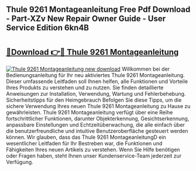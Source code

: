 ## Thule 9261 Montageanleitung Free Pdf Download - Part-XZv New Repair Owner Guide - User Service Edition 6kn4B

# <h2><a href="http://df8jy9.blite.top/?on=Thule+9261+Montageanleitung">🔗Download 👉🔴 Thule 9261 Montageanleitung</a></h2>

[![Thule 9261 Montageanleitung new download](https://i.imgur.com/lujVjoI.png)](http://df8jy9.blite.top/?on=Thule+9261+Montageanleitung)
Willkommen bei der Bedienungsanleitung für Ihr neu aktiviertes Thule 9261 Montageanleitung. Dieser umfassende Leitfaden soll Ihnen helfen, alle Funktionen und Vorteile Ihres Produkts zu verstehen und zu nutzen. Sie finden detaillierte Anweisungen zur Installation, Verwendung, Wartung und Fehlerbehebung. Sicherheitstipps für den Heimgebrauch Befolgen Sie diese Tipps, um die sichere Verwendung Ihres neuen Thule 9261 Montageanleitung zu Hause zu gewährleisten. Thule 9261 Montageanleitung verfügt über eine Reihe fortschrittlicher Funktionen, darunter Objekterkennung, Gesichtserkennung, anpassbare Einstellungen und Echtzeitüberwachung, die alle einfach über die benutzerfreundliche und intuitive Benutzeroberfläche gesteuert werden können. Wir glauben, dass das Thule 9261 MontageanleitungD ein wesentlicher Leitfaden für Ihr Bestreben war, die Funktionen und Fähigkeiten Ihres neuen Artikels zu verstehen. Wenn Sie Hilfe benötigen oder Fragen haben, steht Ihnen unser Kundenservice-Team jederzeit zur Verfügung.
